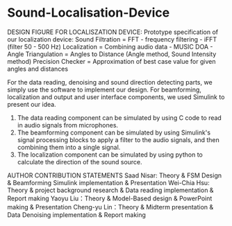 # Sound-Localisation-Device

DESIGN FIGURE FOR LOCALISZATION DEVICE:
Prototype specification of our localization device:
Sound Filtration = FFT - frequency filtering - iFFT (filter 50 - 500 Hz)
Localization = Combining audio data - MUSIC DOA - Angle
Triangulation = Angles to Distance (Angle method, Sound Intensity method)
Precision Checker = Approximation of best case value for given angles and distances

For the data reading, denoising and sound direction detecting parts, we simply use the software to implement our design.
For beamforming, localization and output and user interface components, we used Simulink to present our idea. 
1.	The data reading component can be simulated by using C code to read in audio signals from microphones. 
2.	The beamforming component can be simulated by using Simulink's signal processing blocks to apply a filter to the audio signals, and then combining them into a single signal.
3.	The localization component can be simulated by using python to calculate the direction of the sound source.


AUTHOR CONTRIBUTION STATEMENTS
Saad Nisar: Theory & FSM Design & Beamforming Simulink implementation & Presentation
Wei-Chia Hsu: Theory & project background research & Data reading implementation & Report making
Yaoyu Liu：Theory & Model-Based design & PowerPoint making & Presentation
Cheng-yu Lin：Theory & Midterm presentation & Data Denoising implementation & Report making
